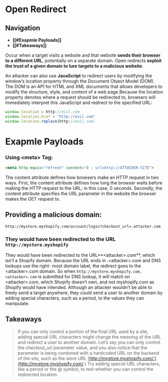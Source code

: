 # Open Redirect
## Navigation
- **[[#Exapmle Payloads]]**
- **[[#Takeaways]]**
    

Occur when a target visits a website and that website **sends their browser to a different URL**, potentially on a separate domain. Open redirects **exploit the trust of a given domain to lure targets to a malicious website**.
    

 An attacker can also use **JavaScript** to redirect users by modifying the window’s location property through the Document Object Model (DOM). The DOM is an API for HTML and XML documents that allows developers to modify the structure, style, and content of a web page.Because the location property denotes where a request should be redirected to, browsers will immediately interpret this JavaScript and redirect to the specified URL:
 ```js
 window.location = http://evil.com
 window.location.href = "http://evil.com"
 window.location.replace(http://evil.com)
 ```

# Exapmle Payloads
### Using \<meta\> Tag:
  

```html
<meta http-equiv="refresh" content="0 ; url=http://ATTACKER-SITE">
```
  
The content attribute defines how browsers make an HTTP request in two ways. First, the content attribute defines how long the browser waits before making the HTTP request to the URL; in this case, 0 seconds. Secondly, the content attribute specifies the URL parameter in the website the browser makes the GET request to.

## Providing a malicious domain:
  
`http://mystore.myshopify.com/account/login?checkout_url=.attacker.com  `
  
### They would have been redirected to the URL `http://mystore.myshopify`
     

 They would have been redirected to the URL**\<attacker>.com**, which isn’t a Shopify domain. Because the URL ends in .\<attacker>.com and DNS lookups use the right- most domain label, the redirect goes to the \<attacker>.com domain. So when `http://mystore.myshopify.com.<attacker>.com`
	is submitted for DNS lookup, it will match on \<attacker>.com, which Shopify doesn’t own, and not myshopify.com as Shopify would have intended. Although an attacker wouldn’t be able to freely send a target anywhere, they could send a user to another domain by adding special characters, such as a period, to the values they can manipulate.
	
## Takeaways
> If you can only control a portion of the final URL used by a site, adding special URL characters might change the meaning of the URL and redirect a user to another domain. Let’s say you can only control the checkout_url parameter value, and you also notice that the parameter is being combined with a hardcoded URL on the backend of the site, such as the store URL
> [http://mystore.myshopify.com/.](http://mystore.myshopify.com/.)
> Try adding special URL characters, like a period or the @ symbol, to test whether you can control the redirected location.